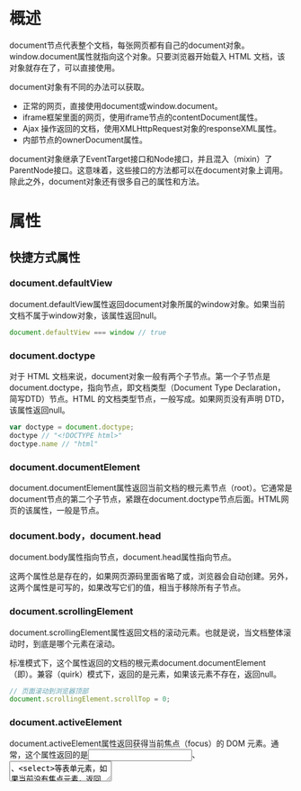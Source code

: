 # 概述
document节点代表整个文档，每张网页都有自己的document对象。
window.document属性就指向这个对象。只要浏览器开始载入 HTML 文档，该对象就存在了，可以直接使用。

document对象有不同的办法可以获取。
* 正常的网页，直接使用document或window.document。
* iframe框架里面的网页，使用iframe节点的contentDocument属性。
* Ajax 操作返回的文档，使用XMLHttpRequest对象的responseXML属性。
* 内部节点的ownerDocument属性。

document对象继承了EventTarget接口和Node接口，并且混入（mixin）了ParentNode接口。这意味着，这些接口的方法都可以在document对象上调用。除此之外，document对象还有很多自己的属性和方法。

# 属性
## 快捷方式属性
### document.defaultView
document.defaultView属性返回document对象所属的window对象。如果当前文档不属于window对象，该属性返回null。
```js
document.defaultView === window // true
```

### document.doctype
对于 HTML 文档来说，document对象一般有两个子节点。第一个子节点是document.doctype，指向<DOCTYPE>节点，即文档类型（Document Type Declaration，简写DTD）节点。HTML 的文档类型节点，一般写成<!DOCTYPE html>。如果网页没有声明 DTD，该属性返回null。
```js
var doctype = document.doctype;
doctype // "<!DOCTYPE html>"
doctype.name // "html"
```

### document.documentElement
document.documentElement属性返回当前文档的根元素节点（root）。它通常是document节点的第二个子节点，紧跟在document.doctype节点后面。HTML网页的该属性，一般是<html>节点。

### document.body，document.head
document.body属性指向<body>节点，document.head属性指向<head>节点。

这两个属性总是存在的，如果网页源码里面省略了<head>或<body>，浏览器会自动创建。另外，这两个属性是可写的，如果改写它们的值，相当于移除所有子节点。

### document.scrollingElement
document.scrollingElement属性返回文档的滚动元素。也就是说，当文档整体滚动时，到底是哪个元素在滚动。

标准模式下，这个属性返回的文档的根元素document.documentElement（即<html>）。兼容（quirk）模式下，返回的是<body>元素，如果该元素不存在，返回null。
```js
// 页面滚动到浏览器顶部
document.scrollingElement.scrollTop = 0;
```

### document.activeElement
document.activeElement属性返回获得当前焦点（focus）的 DOM 元素。通常，这个属性返回的是<input>、<textarea>、<select>等表单元素，如果当前没有焦点元素，返回<body>元素或null。

### document.fullscreenElement
document.fullscreenElement属性返回当前以全屏状态展示的 DOM 元素。如果不是全屏状态，该属性返回null。

## 节点集合属性
以下属性返回一个HTMLCollection实例，表示文档内部特定元素的集合。这些集合都是动态的，原节点有任何变化，立刻会反映在集合中。

### document.links
document.links属性返回当前文档所有设定了href属性的<a>及<area>节点。
```js
// 打印文档所有的链接
var links = document.links;
for(var i = 0; i < links.length; i++) {
  console.log(links[i]);
}
```

### document.forms
document.forms属性返回所有<form>表单节点。
```js
var selectForm = document.forms[0];
```

除了使用位置序号，id属性和name属性也可以用来引用表单。
```js
/* HTML 代码如下
  <form name="foo" id="bar"></form>
*/
document.forms[0] === document.forms.foo // true
document.forms.bar === document.forms.foo // true
```

### document.images
document.images属性返回页面所有<img>图片节点。
```js
var imglist = document.images;
```

### document.embeds，document.plugins
document.embeds属性和document.plugins属性，都返回所有<embed>节点。

### document.scripts
document.scripts属性返回所有<script>节点。
```js
var scripts = document.scripts;
if (scripts.length !== 0 ) {
  console.log('当前网页有脚本');
}
```

### document.styleSheets
document.styleSheets属性返回网页内嵌或引入的 CSS 样式表集合。

## 文档静态信息属性
### document.documentURI，document.URL
document.documentURI属性和document.URL属性都返回一个字符串，表示当前文档的网址。
不同之处是它们继承自不同的接口，documentURI继承自Document接口，可用于所有文档；URL继承自HTMLDocument接口，只能用于 HTML 文档。
```js
document.URL
// http://www.example.com/about

document.documentURI === document.URL
// true
```

### document.domain
document.domain属性返回当前文档的域名，不包含协议和端口。
网页的网址是http://www.example.com:80/hello.html，那么document.domain属性就等于www.example.com。如果无法获取域名，该属性返回null。

### document.location
Location对象是浏览器提供的原生对象，提供 URL 相关的信息和操作方法。
通过window.location和document.location属性，可以拿到这个对象。

### document.lastModified
document.lastModified属性返回一个字符串，表示当前文档最后修改的时间。不同浏览器的返回值，日期格式是不一样的。

### document.title
document.title属性返回当前文档的标题。默认情况下，返回<title>节点的值。但是该属性是可写的，一旦被修改，就返回修改后的值。

### document.characterSet
document.characterSet属性返回当前文档的编码，比如UTF-8、ISO-8859-1等等。

### document.referrer
document.referrer属性返回一个字符串，表示当前文档的访问者来自哪里。
```js
document.referrer
// "https://example.com/path"
```

### document.dir
document.dir返回一个字符串，表示文字方向。它只有两个可能的值：rtl表示文字从右到左，阿拉伯文是这种方式；ltr表示文字从左到右，包括英语和汉语在内的大多数文字采用这种方式。

### document.compatMode
compatMode属性返回浏览器处理文档的模式，可能的值为BackCompat（向后兼容模式）和CSS1Compat（严格模式）。
一般来说，如果网页代码的第一行设置了明确的DOCTYPE（比如<!doctype html>），document.compatMode的值都为CSS1Compat。

## 文档状态属性
### document.hidden
document.hidden属性返回一个布尔值，表示当前页面是否可见。如果窗口最小化、浏览器切换了 Tab，都会导致导致页面不可见，使得document.hidden返回true。

### document.visibilityState
document.visibilityState返回文档的可见状态。
它的值有四种可能。
* visible：页面可见。注意，页面可能是部分可见，即不是焦点窗口，前面被其他窗口部分挡住了。
* hidden：页面不可见，有可能窗口最小化，或者浏览器切换到了另一个 Tab。
* prerender：页面处于正在渲染状态，对于用户来说，该页面不可见。
* unloaded：页面从内存里面卸载了。

### document.readyState
document.readyState属性返回当前文档的状态，共有三种可能的值。
* loading：加载 HTML 代码阶段（尚未完成解析）
* interactive：加载外部资源阶段
* complete：加载完成

这个属性变化的过程如下。
* 浏览器开始解析 HTML 文档，document.readyState属性等于loading。
* 浏览器遇到 HTML 文档中的<script>元素，并且没有async或defer属性，就暂停解析，开始执行脚本，这时document.readyState属性还是等于loading。
* HTML 文档解析完成，document.readyState属性变成interactive。
* 浏览器等待图片、样式表、字体文件等外部资源加载完成，一旦全部加载完成，document.readyState属性变成complete。* 

### document.cookie
document.cookie属性用来操作浏览器 Cookie

### document.designMode
document.designMode属性控制当前文档是否可编辑。该属性只有两个值on和off，默认值为off。一旦设为on，用户就可以编辑整个文档的内容。

### document.currentScript
document.currentScript属性只用在<script>元素的内嵌脚本或加载的外部脚本之中，返回当前脚本所在的那个 DOM 节点，即<script>元素的 DOM 节点。

### document.implementation
document.implementation属性返回一个DOMImplementation对象。
该对象有三个方法，主要用于创建独立于当前文档的新的 Document 对象。
* DOMImplementation.createDocument()：创建一个 XML 文档。
* DOMImplementation.createHTMLDocument()：创建一个 HTML 文档。
* DOMImplementation.createDocumentType()：创建一个 DocumentType 对象。

# 方法
## document.open()，document.close()
document.open方法清除当前文档所有内容，使得文档处于可写状态，供document.write方法写入内容。

document.close方法用来关闭document.open()打开的文档。
```js
document.open();
document.write('hello world');
document.close();
```

## document.write()，document.writeln()
document.write方法用于向当前文档写入内容。

在网页的首次渲染阶段，只要页面没有关闭写入（即没有执行document.close()），document.write写入的内容就会追加在已有内容的后面。

## document.querySelector()，document.querySelectorAll()
document.querySelector方法接受一个 CSS 选择器作为参数，返回匹配该选择器的元素节点。如果有多个节点满足匹配条件，则返回第一个匹配的节点。如果没有发现匹配的节点，则返回null。

document.querySelectorAll方法与querySelector用法类似，区别是返回一个NodeList对象，包含所有匹配给定选择器的节点。

但是，它们不支持 CSS 伪元素的选择器（比如:first-line和:first-letter）和伪类的选择器（比如:link和:visited），即无法选中伪元素和伪类。

## document.getElementsByTagName()
document.getElementsByTagName()方法搜索 HTML 标签名，返回符合条件的元素。它的返回值是一个类似数组对象（HTMLCollection实例），可以实时反映 HTML 文档的变化。如果没有任何匹配的元素，就返回一个空集。

## document.getElementsByClassName()
document.getElementsByClassName()方法返回一个类似数组的对象（HTMLCollection实例），包括了所有class名字符合指定条件的元素，元素的变化实时反映在返回结果中。

## document.getElementsByName()
document.getElementsByName()方法用于选择拥有name属性的 HTML 元素（比如<form>、<radio>、<img>、<frame>、<embed>和<object>等），返回一个类似数组的的对象（NodeList实例），因为name属性相同的元素可能不止一个。

## document.getElementById()
document.getElementById()方法返回匹配指定id属性的元素节点。如果没有发现匹配的节点，则返回null。

## document.elementFromPoint()，document.elementsFromPoint()
document.elementFromPoint()方法返回位于页面指定位置最上层的元素节点。
```js
var element = document.elementFromPoint(50, 50);
```
elementFromPoint方法的两个参数，依次是相对于当前视口左上角的横坐标和纵坐标，单位是像素。如果位于该位置的 HTML 元素不可返回（比如文本框的滚动条），则返回它的父元素（比如文本框）。如果坐标值无意义（比如负值或超过视口大小），则返回null。

document.elementsFromPoint()返回一个数组，成员是位于指定坐标（相对于视口）的所有元素。

## document.createElement()
document.createElement方法用来生成元素节点，并返回该节点。
```js
var newDiv = document.createElement('div');
```
createElement方法的参数为元素的标签名，即元素节点的tagName属性，对于 HTML 网页大小写不敏感，即参数为div或DIV返回的是同一种节点。如果参数里面包含尖括号（即<和>）会报错。

可以创建自定义标签元素。

## document.createTextNode()
document.createTextNode方法用来生成文本节点（Text实例），并返回该节点。它的参数是文本节点的内容。

## document.createAttribute()
document.createAttribute方法生成一个新的属性节点（Attr实例），并返回它。

## document.createComment()
document.createComment方法生成一个新的注释节点，并返回该节点。

## document.createDocumentFragment()
document.createDocumentFragment方法生成一个空的文档片段对象（DocumentFragment实例）。

## document.createEvent()
document.createEvent方法生成一个事件对象（Event实例），该对象可以被element.dispatchEvent方法使用，触发指定事件。

## document.addEventListener()，document.removeEventListener()，document.dispatchEvent()
添加监听，移除监听，发布事件

## document.hasFocus()
document.hasFocus方法返回一个布尔值，表示当前文档之中是否有元素被激活或获得焦点。

## document.adoptNode()，document.importNode()
document.adoptNode方法将某个节点及其子节点，从原来所在的文档或DocumentFragment里面移除，归属当前document对象，返回插入后的新节点。

## document.createNodeIterator()
document.createNodeIterator方法返回一个子节点遍历器。

## document.createTreeWalker()
document.createTreeWalker方法返回一个 DOM 的子树遍历器。

## document.execCommand()，document.queryCommandSupported()，document.queryCommandEnabled()














